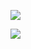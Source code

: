 ![](https://gitee.com/GaloisFields/WORKFLOWS4COMPANY/raw/master/resources/pic/common/夜班店长工作流程-旧版_01.png)

![](https://gitee.com/GaloisFields/WORKFLOWS4COMPANY/raw/master/resources/pic/common/夜班店长工作流程-旧版_02.png)
